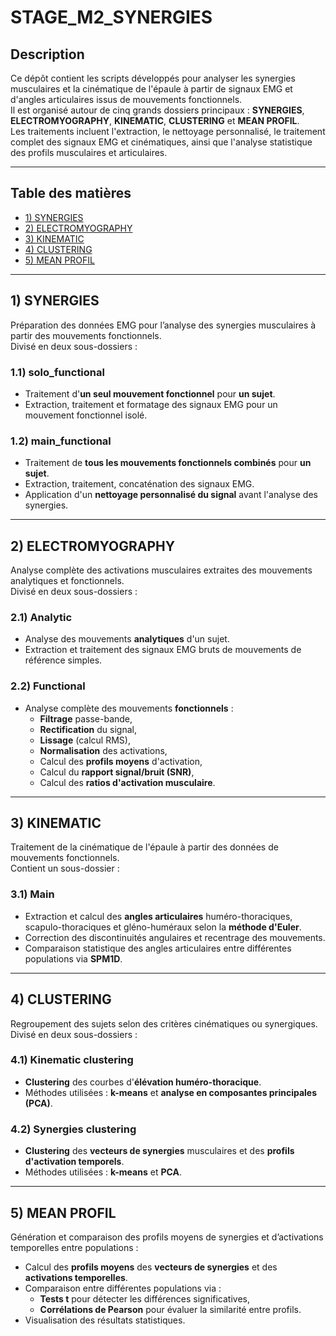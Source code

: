 # STAGE_M2_SYNERGIES

## Description
Ce dépôt contient les scripts développés pour analyser les synergies musculaires et la cinématique de l'épaule à partir de signaux EMG et d'angles articulaires issus de mouvements fonctionnels.  
Il est organisé autour de cinq grands dossiers principaux : **SYNERGIES**, **ELECTROMYOGRAPHY**, **KINEMATIC**, **CLUSTERING** et **MEAN PROFIL**.  
Les traitements incluent l'extraction, le nettoyage personnalisé, le traitement complet des signaux EMG et cinématiques, ainsi que l'analyse statistique des profils musculaires et articulaires.

---

## Table des matières
- [1) SYNERGIES](#1-synergies)
- [2) ELECTROMYOGRAPHY](#2-electromyography)
- [3) KINEMATIC](#3-kinematic)
- [4) CLUSTERING](#4-clustering)
- [5) MEAN PROFIL](#5-mean-profil)

---

## 1) SYNERGIES
Préparation des données EMG pour l’analyse des synergies musculaires à partir des mouvements fonctionnels.  
Divisé en deux sous-dossiers :

### 1.1) solo_functional
- Traitement d'**un seul mouvement fonctionnel** pour **un sujet**.
- Extraction, traitement et formatage des signaux EMG pour un mouvement fonctionnel isolé.

### 1.2) main_functional
- Traitement de **tous les mouvements fonctionnels combinés** pour **un sujet**.
- Extraction, traitement, concaténation des signaux EMG.
- Application d'un **nettoyage personnalisé du signal** avant l'analyse des synergies.

---

## 2) ELECTROMYOGRAPHY
Analyse complète des activations musculaires extraites des mouvements analytiques et fonctionnels.  
Divisé en deux sous-dossiers :

### 2.1) Analytic
- Analyse des mouvements **analytiques** d'un sujet.
- Extraction et traitement des signaux EMG bruts de mouvements de référence simples.

### 2.2) Functional
- Analyse complète des mouvements **fonctionnels** :
  - **Filtrage** passe-bande,
  - **Rectification** du signal,
  - **Lissage** (calcul RMS),
  - **Normalisation** des activations,
  - Calcul des **profils moyens** d'activation,
  - Calcul du **rapport signal/bruit (SNR)**,
  - Calcul des **ratios d'activation musculaire**.

---

## 3) KINEMATIC
Traitement de la cinématique de l'épaule à partir des données de mouvements fonctionnels.  
Contient un sous-dossier :

### 3.1) Main
- Extraction et calcul des **angles articulaires** huméro-thoraciques, scapulo-thoraciques et gléno-huméraux selon la **méthode d'Euler**.
- Correction des discontinuités angulaires et recentrage des mouvements.
- Comparaison statistique des angles articulaires entre différentes populations via **SPM1D**.

---

## 4) CLUSTERING
Regroupement des sujets selon des critères cinématiques ou synergiques.  
Divisé en deux sous-dossiers :

### 4.1) Kinematic clustering
- **Clustering** des courbes d'**élévation huméro-thoracique**.
- Méthodes utilisées : **k-means** et **analyse en composantes principales (PCA)**.

### 4.2) Synergies clustering
- **Clustering** des **vecteurs de synergies** musculaires et des **profils d'activation temporels**.
- Méthodes utilisées : **k-means** et **PCA**.

---

## 5) MEAN PROFIL
Génération et comparaison des profils moyens de synergies et d’activations temporelles entre populations :

- Calcul des **profils moyens** des **vecteurs de synergies** et des **activations temporelles**.
- Comparaison entre différentes populations via :
  - **Tests t** pour détecter les différences significatives,
  - **Corrélations de Pearson** pour évaluer la similarité entre profils.
- Visualisation des résultats statistiques.
